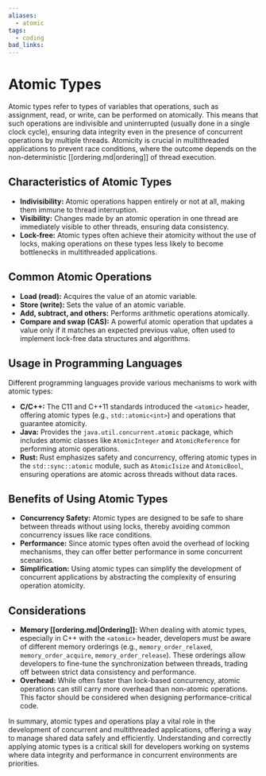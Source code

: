 ```yaml
---
aliases:
  - atomic
tags:
  - coding
bad_links:
---
```

# Atomic Types

Atomic types refer to types of variables that operations, such as assignment, read, or write, can be performed on atomically. This means that such operations are indivisible and uninterrupted (usually done in a single clock cycle), ensuring data integrity even in the presence of concurrent operations by multiple threads. Atomicity is crucial in multithreaded applications to prevent race conditions, where the outcome depends on the non-deterministic [[ordering.md|ordering]] of thread execution.

## Characteristics of Atomic Types

- **Indivisibility:** Atomic operations happen entirely or not at all, making them immune to thread interruption.
- **Visibility:** Changes made by an atomic operation in one thread are immediately visible to other threads, ensuring data consistency.
- **Lock-free:** Atomic types often achieve their atomicity without the use of locks, making operations on these types less likely to become bottlenecks in multithreaded applications.

## Common Atomic Operations

- **Load (read):** Acquires the value of an atomic variable.
- **Store (write):** Sets the value of an atomic variable.
- **Add, subtract, and others:** Performs arithmetic operations atomically.
- **Compare and swap (CAS):** A powerful atomic operation that updates a value only if it matches an expected previous value, often used to implement lock-free data structures and algorithms.

## Usage in Programming Languages

Different programming languages provide various mechanisms to work with atomic types:

- **C/C++:** The C11 and C++11 standards introduced the `<atomic>` header, offering atomic types (e.g., `std::atomic<int>`) and operations that guarantee atomicity.
- **Java:** Provides the `java.util.concurrent.atomic` package, which includes atomic classes like `AtomicInteger` and `AtomicReference` for performing atomic operations.
- **Rust:** Rust emphasizes safety and concurrency, offering atomic types in the `std::sync::atomic` module, such as `AtomicIsize` and `AtomicBool`, ensuring operations are atomic across threads without data races.

## Benefits of Using Atomic Types

- **Concurrency Safety:** Atomic types are designed to be safe to share between threads without using locks, thereby avoiding common concurrency issues like race conditions.
- **Performance:** Since atomic types often avoid the overhead of locking mechanisms, they can offer better performance in some concurrent scenarios.
- **Simplification:** Using atomic types can simplify the development of concurrent applications by abstracting the complexity of ensuring operation atomicity.

## Considerations

- **Memory [[ordering.md|Ordering]]:** When dealing with atomic types, especially in C++ with the `<atomic>` header, developers must be aware of different memory orderings (e.g., `memory_order_relaxed`, `memory_order_acquire`, `memory_order_release`). These orderings allow developers to fine-tune the synchronization between threads, trading off between strict data consistency and performance.
- **Overhead:** While often faster than lock-based concurrency, atomic operations can still carry more overhead than non-atomic operations. This factor should be considered when designing performance-critical code.

In summary, atomic types and operations play a vital role in the development of concurrent and multithreaded applications, offering a way to manage shared data safely and efficiently. Understanding and correctly applying atomic types is a critical skill for developers working on systems where data integrity and performance in concurrent environments are priorities.
